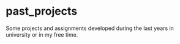 # past_projects
Some projects and assignments developed during the last years in university or in my free time.
